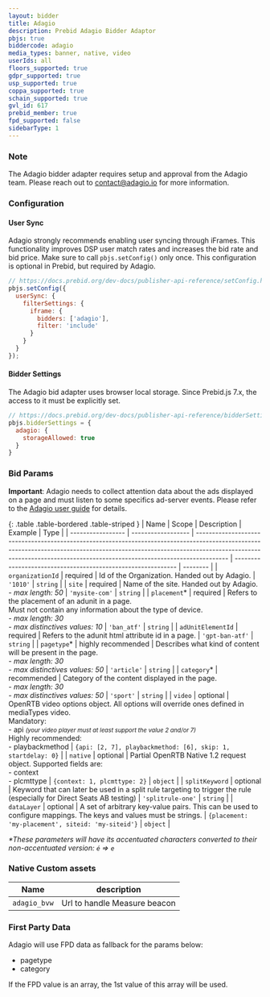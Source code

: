 ```yaml
---
layout: bidder
title: Adagio
description: Prebid Adagio Bidder Adaptor
pbjs: true
biddercode: adagio
media_types: banner, native, video
userIds: all
floors_supported: true
gdpr_supported: true
usp_supported: true
coppa_supported: true
schain_supported: true
gvl_id: 617
prebid_member: true
fpd_supported: false
sidebarType: 1
---
```


### Note

The Adagio bidder adapter requires setup and approval from the Adagio team. Please reach out to [contact@adagio.io](mailto:contact@adagio.io) for more information.

### Configuration

#### User Sync

Adagio strongly recommends enabling user syncing through iFrames. This functionality improves DSP user match rates and increases the bid rate and bid price. Make sure to call `pbjs.setConfig()` only once. This configuration is optional in Prebid, but required by Adagio.

```js
// https://docs.prebid.org/dev-docs/publisher-api-reference/setConfig.html#setConfig-Configure-User-Syncing
pbjs.setConfig({
  userSync: {
    filterSettings: {
      iframe: {
        bidders: ['adagio'],
        filter: 'include'
      }
    }
  }
});
```

#### Bidder Settings

The Adagio bid adapter uses browser local storage. Since Prebid.js 7.x, the access to it must be explicitly set.

```js
// https://docs.prebid.org/dev-docs/publisher-api-reference/bidderSettings.html
pbjs.bidderSettings = {
  adagio: {
    storageAllowed: true
  }
}
```

### Bid Params

**Important**: Adagio needs to collect attention data about the ads displayed on a page and must listen to some specifics ad-server events. Please refer to the [Adagio user guide](https://adagioio.notion.site/Adagio-Account-Setup-Guide-fbcd940649224cdfa10393d2f008792e) for details.

{: .table .table-bordered .table-striped }
| Name              | Scope              | Description                                                                                                                                                                                                                                          | Example                                                      | Type     |
| ----------------- | ------------------ | ---------------------------------------------------------------------------------------------------------------------------------------------------------------------------------------------------------------------------------------------------- | ------------------------------------------------------------ | -------- |
| `organizationId`  | required           | Id of the Organization. Handed out by Adagio.                                                                                                                                                                                                        | `'1010'`                                                     | `string` |
| `site`            | required           | Name of the site. Handed out by Adagio.<br><i>- max length: 50</i>                                                                                                                                                                                   | `'mysite-com'`                                               | `string` |
| `placement`*      | required           | Refers to the placement of an adunit in a page.<br>Must not contain any information about the type of device.<br><i>- max length: 30</i><br><i>- max distinctives values: 10</i>                                                                     | `'ban_atf'`                                                  | `string` |
| `adUnitElementId` | required           | Refers to the adunit html attribute id in a page.                                                                                                                                                                                                    | `'gpt-ban-atf'`                                              | `string` |
| `pagetype`*       | highly recommended | Describes what kind of content will be present in the page.<br><i>- max length: 30</i><br><i>- max distinctives values: 50</i>                                                                                                                       | `'article'`                                                  | `string` |
| `category`*       | recommended        | Category of the content displayed in the page.<br><i>- max length: 30</i><br><i>- max distinctives values: 50</i>                                                                                                                                    | `'sport'`                                                    | `string` |
| `video`           | optional           | OpenRTB video options object. All options will override ones defined in mediaTypes video.<br>Mandatory: <br>- api <small><i>(your video player must at least support the value 2 and/or 7)</i></small><br> Highly recommended: <br> - playbackmethod | `{api: [2, 7], playbackmethod: [6], skip: 1, startdelay: 0}` |
| `native`          | optional           | Partial OpenRTB Native 1.2 request object. Supported fields are:<br>- context<br>- plcmttype                                                                                                                                                         | `{context: 1, plcmttype: 2}`                                 | `object` |
| `splitKeyword`     | optional           | Keyword that can later be used in a split rule targeting to trigger the rule (especially for Direct Seats AB testing) |  `'splitrule-one'` | `string` |
| `dataLayer`        | optional           | A set of arbitrary key-value pairs. This can be used to configure mappings. The keys and values must be strings. | `{placement: 'my-placement', siteid: 'my-siteid'}` | `object` |

<i>*These parameters will have its accentuated characters converted to their non-accentuated version:&nbsp;`é`&nbsp;=>&nbsp;`e`</i>

### Native Custom assets

| Name         | description                  |
| ------------ | ---------------------------- |
| `adagio_bvw` | Url to handle Measure beacon |

### First Party Data

Adagio will use FPD data as fallback for the params below:

- pagetype
- category

If the FPD value is an array, the 1st value of this array will be used.
